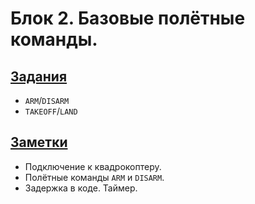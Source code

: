 # Блок 2. Базовые полётные команды.

## [Задания](./Задания.md)
* `ARM`/`DISARM`
* `TAKEOFF`/`LAND`

## [Заметки](./Заметки.md)
* Подключение к квадрокоптеру.
* Полётные команды `ARM` и `DISARM`.
* Задержка в коде. Таймер.
